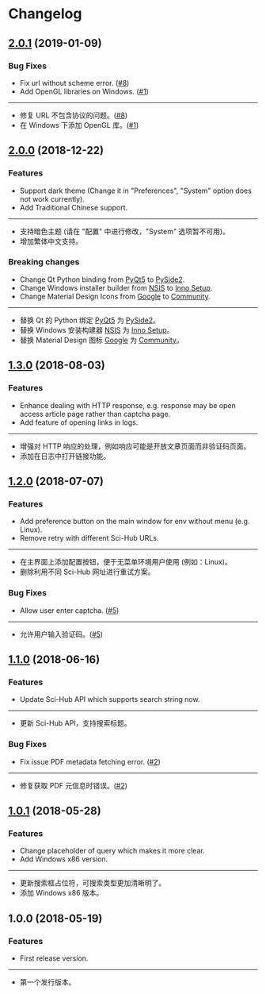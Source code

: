 # Changelog

## [2.0.1](https://github.com/leovan/SciHubEVA/compare/v2.0.0...v2.0.1) (2019-01-09)

### Bug Fixes

- Fix url without scheme error. ([#8](https://github.com/leovan/SciHubEVA/issues/8))
- Add OpenGL libraries on Windows. ([#1](https://github.com/leovan/SciHubEVA/issues/1))

---

- 修复 URL 不包含协议的问题。([#8](https://github.com/leovan/SciHubEVA/issues/8))
- 在 Windows 下添加 OpenGL 库。([#1](https://github.com/leovan/SciHubEVA/issues/1))

## [2.0.0](https://github.com/leovan/SciHubEVA/compare/v1.3.0...v2.0.0) (2018-12-22)

### Features

- Support dark theme (Change it in "Preferences", "System" option does not work currently).
- Add Traditional Chinese support.

---

- 支持暗色主题 (请在 "配置" 中进行修改，"System" 选项暂不可用)。
- 增加繁体中文支持。

### Breaking changes

- Change Qt Python binding from [PyQt5](https://www.riverbankcomputing.com/software/pyqt) to [PySide2](https://doc.qt.io/qtforpython).
- Change Windows installer builder from [NSIS](https://nsis.sourceforge.io) to [Inno Setup](http://www.jrsoftware.org/isinfo.php).
- Change Material Design Icons from [Google](https://github.com/google/material-design-icons) to [Community](https://github.com/templarian/MaterialDesign/).

---

- 替换 Qt 的 Python 绑定 [PyQt5](https://www.riverbankcomputing.com/software/pyqt) 为 [PySide2](https://doc.qt.io/qtforpython)。
- 替换 Windows 安装构建器 [NSIS](https://nsis.sourceforge.io) 为 [Inno Setup](http://www.jrsoftware.org/isinfo.php)。
- 替换 Material Design 图标 [Google](https://github.com/google/material-design-icons) 为 [Community](https://github.com/templarian/MaterialDesign/)。


## [1.3.0](https://github.com/leovan/SciHubEVA/compare/v1.2.0...v1.3.0) (2018-08-03)

### Features

- Enhance dealing with HTTP response, e.g. response may be open access article page rather than captcha page.
- Add feature of opening links in logs.

---

- 增强对 HTTP 响应的处理，例如响应可能是开放文章页面而非验证码页面。
- 添加在日志中打开链接功能。

## [1.2.0](https://github.com/leovan/SciHubEVA/compare/v1.1.0...v1.2.0) (2018-07-07)

### Features

- Add preference button on the main window for env without menu (e.g. Linux).
- Remove retry with different Sci-Hub URLs.

---

- 在主界面上添加配置按钮，便于无菜单环境用户使用 (例如：Linux)。
- 删除利用不同 Sci-Hub 网址进行重试方案。

### Bug Fixes

- Allow user enter captcha. ([#5](https://github.com/leovan/SciHubEVA/issues/5))

---

- 允许用户输入验证码。([#5](https://github.com/leovan/SciHubEVA/issues/5))

## [1.1.0](https://github.com/leovan/SciHubEVA/compare/v1.0.1...v1.1.0) (2018-06-16)

### Features

- Update Sci-Hub API which supports search string now.

---

- 更新 Sci-Hub API，支持搜索标题。

### Bug Fixes

- Fix issue PDF metadata fetching error. ([#2](https://github.com/leovan/SciHubEVA/issues/2))

---

- 修复获取 PDF 元信息时错误。([#2](https://github.com/leovan/SciHubEVA/issues/2))

## [1.0.1](https://github.com/leovan/SciHubEVA/compare/v1.0.0...v1.0.1) (2018-05-28)

### Features

- Change placeholder of query which makes it more clear.
- Add Windows x86 version.

---

- 更新搜索框占位符，可搜索类型更加清晰明了。
- 添加 Windows x86 版本。

## 1.0.0 (2018-05-19)

### Features

- First release version.

---

- 第一个发行版本。
